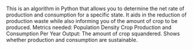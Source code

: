 This is an algorithm in Python that allows you to determine the net rate of production and consumption for a specific state. It aids in the reduction of production waste while also informing you of the amount of crop to be produced. Metrics needed: Population Density Crop Production and Consumption Per Year Output: The amount of crop squandered. Shows whether production and consumption are sustainable. 
